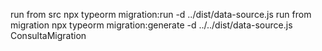 run from src npx typeorm migration:run -d ../dist/data-source.js
run from migration npx typeorm migration:generate -d  ../../dist/data-source.js ConsultaMigration